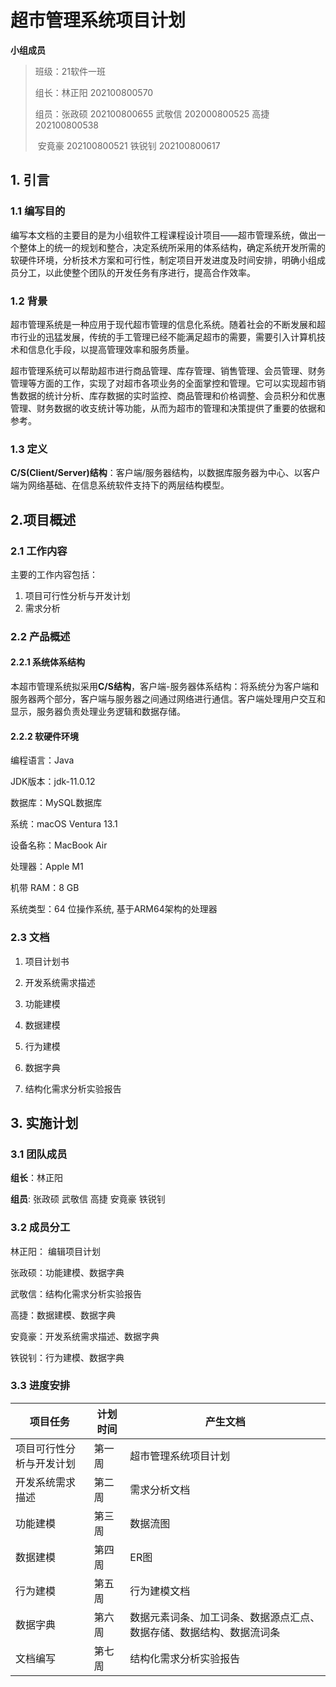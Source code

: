 # 超市管理系统项目计划

**小组成员**

> 班级：21软件一班
>
> 组长：林正阳 202100800570
>
> 组员：张政硕 202100800655		武敬信 202000800525       高捷 202100800538		
>
> ​           安竟豪 202100800521	    铁锐钊 202100800617



## 1. 引言

### 1.1 编写目的

编写本文档的主要目的是为小组软件工程课程设计项目——超市管理系统，做出一个整体上的统一的规划和整合，决定系统所采用的体系结构，确定系统开发所需的软硬件环境，分析技术方案和可行性，制定项目开发进度及时间安排，明确小组成员分工，以此使整个团队的开发任务有序进行，提高合作效率。



### 1.2 背景

超市管理系统是一种应用于现代超市管理的信息化系统。随着社会的不断发展和超市行业的迅猛发展，传统的手工管理已经不能满足超市的需要，需要引入计算机技术和信息化手段，以提高管理效率和服务质量。

超市管理系统可以帮助超市进行商品管理、库存管理、销售管理、会员管理、财务管理等方面的工作，实现了对超市各项业务的全面掌控和管理。它可以实现超市销售数据的统计分析、库存数据的实时监控、商品管理和价格调整、会员积分和优惠管理、财务数据的收支统计等功能，从而为超市的管理和决策提供了重要的依据和参考。



### 1.3 定义

**C/S(Client/Server)结构**：客户端/服务器结构，以数据库服务器为中心、以客户端为网络基础、在信息系统软件支持下的两层结构模型。



## 2.项目概述

### 2.1 工作内容

主要的工作内容包括：

1. 项目可行性分析与开发计划
2. 需求分析

### 2.2 产品概述

#### 2.2.1 系统体系结构

本超市管理系统拟采用**C/S结构**，客户端-服务器体系结构：将系统分为客户端和服务器两个部分，客户端与服务器之间通过网络进行通信。客户端处理用户交互和显示，服务器负责处理业务逻辑和数据存储。

#### 2.2.2 软硬件环境

编程语言：Java

JDK版本：jdk-11.0.12

数据库：MySQL数据库

系统：macOS Ventura 13.1

设备名称：MacBook Air

处理器：Apple M1

机带 RAM：8 GB 

系统类型：64 位操作系统, 基于ARM64架构的处理器



### 2.3 文档

1. 项目计划书

2. 开发系统需求描述

3. 功能建模

4. 数据建模

5. 行为建模

6. 数据字典

7. 结构化需求分析实验报告


## 3. 实施计划

### 3.1 团队成员

**组长**：林正阳

**组员**:   张政硕	武敬信	高捷	安竟豪	铁锐钊



### 3.2 成员分工

林正阳： 编辑项目计划

张政硕：功能建模、数据字典

武敬信：结构化需求分析实验报告

高捷：数据建模、数据字典

安竟豪：开发系统需求描述、数据字典

铁锐钊：行为建模、数据字典



### 3.3 进度安排

| 项目任务                 | 计划时间 | 产生文档                                                     |
| ------------------------ | -------- | ------------------------------------------------------------ |
| 项目可行性分析与开发计划 | 第一周   | 超市管理系统项目计划                                         |
| 开发系统需求描述         | 第二周   | 需求分析文档                                                 |
| 功能建模                 | 第三周   | 数据流图                                                     |
| 数据建模                 | 第四周   | ER图                                                         |
| 行为建模                 | 第五周   | 行为建模文档                                                 |
| 数据字典                 | 第六周   | 数据元素词条、加工词条、数据源点汇点、数据存储、数据结构、数据流词条 |
| 文档编写                 | 第七周   | 结构化需求分析实验报告                                       |





